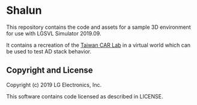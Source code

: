# Shalun

This repository contains the code and assets for a sample 3D environment for use with LGSVL Simulator 2019.09.

It contains a recreation of the [Taiwan CAR Lab](http://taiwancarlab.narlabs.org.tw/index_en.html) in a virtual world which can be used to test AD stack behavior.

## Copyright and License

Copyright (c) 2019 LG Electronics, Inc.

This software contains code licensed as described in LICENSE.